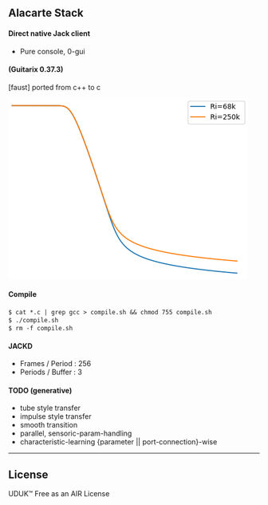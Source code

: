 
## Alacarte Stack

#### Direct native Jack client

- Pure console, 0-gui 

#### (Guitarix 0.37.3)  

[faust] ported from c++ to c

![alt text](https://raw.githubusercontent.com/soundbooze/soundbooze-pi/master/jack/tube.png "Home")

#### Compile

```
$ cat *.c | grep gcc > compile.sh && chmod 755 compile.sh
$ ./compile.sh 
$ rm -f compile.sh
```

#### JACKD

- Frames / Period : 256
- Periods / Buffer : 3

#### TODO (generative)

- tube style transfer
- impulse style transfer
- smooth transition
- parallel, sensoric-param-handling
- characteristic-learning {parameter || port-connection}-wise
___

## License

UDUK™ Free as an AIR License
